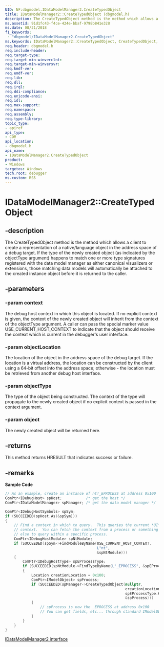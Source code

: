 ```yaml
---
UID: NF:dbgmodel.IDataModelManager2.CreateTypedObject
title: IDataModelManager2::CreateTypedObject (dbgmodel.h)
description: The CreateTypedObject method is the method which allows a client to create a representation of a native/language object in the address space of a debug target. 
ms.assetid: 91d1fc43-f4ce-424e-bbaf-9798b841e328
ms.date: 08/21/2018
f1_keywords:
 - "dbgmodel/IDataModelManager2.CreateTypedObject"
ms.keywords: IDataModelManager2::CreateTypedObject, CreateTypedObject, IDataModelManager2.CreateTypedObject, IDataModelManager2::CreateTypedObject, IDataModelManager2.CreateTypedObject
req.header: dbgmodel.h
req.include-header:
req.target-type:
req.target-min-winverclnt:
req.target-min-winversvr:
req.kmdf-ver:
req.umdf-ver:
req.lib:
req.dll:
req.irql: 
req.ddi-compliance:
req.unicode-ansi:
req.idl:
req.max-support:
req.namespace:
req.assembly:
req.type-library: 
topic_type: 
- apiref
api_type: 
- COM
api_location: 
- dbgmodel.h
api_name: 
- IDataModelManager2.CreateTypedObject
product:
- Windows
targetos: Windows
tech.root: debugger
ms.custom: RS5
---
```


# IDataModelManager2::CreateTypedObject


## -description
The CreateTypedObject method is the method which allows a client to create a representation of a native/language object in the address space of a debug target. If the type of the newly created object (as indicated by the objectType argument) happens to match one or more type signatures registered with the data model manager as either canonical visualizers or extensions, those matching data models will automatically be attached to the created instance object before it is returned to the caller. 

## -parameters

### -param context
The debug host context in which this object is located. If no explicit context is given, the context of the newly created object will inherit from the context of the objectType argument. A caller can pass the special marker value USE_CURRENT_HOST_CONTEXT to indicate that the object should receive the context which is current in the debugger's user interface.

### -param objectLocation
The location of the object in the address space of the debug target. If the location is a virtual address, the location can be constructed by the client using a 64-bit offset into the address space; otherwise - the location must be retrieved from another debug host interface.

### -param objectType
The type of the object being constructed. The context of the type will propagate to the newly created object if no explicit context is passed in the context argument.

### -param object
The newly created object will be returned here.

## -returns
This method returns HRESULT that indicates success or failure.

## -remarks

**Sample Code**

```cpp
// As an example, create an instance of nt!_EPROCESS at address 0x100
ComPtr<IDebugHost> spHost;           /* get the host */
ComPtr<IDataModelManager> spManager; /* get the data model manager */

ComPtr<IDebugHostSymbols> spSym;
if (SUCCEEDED(spHost.As(&spSym)))
{
    // Find a context in which to query.  This queries the current *UI* 
    // context.  You can fetch the context from a process or something 
    // else to query within a specific process.
    ComPtr<IDebugHostModule> spNtModule;
    if (SUCCEEDED(spSym->FindModuleByName(USE_CURRENT_HOST_CONTEXT, 
                                          L"nt", 
                                          &spNtModule)))
    {
        ComPtr<IDebugHostType> spEProcessType;
        if (SUCCEEDED(spNtModule->FindTypeByName(L"_EPROCESS", &spEProcessType)))
        {
            Location creationLocation = 0x100;
            ComPtr<IModelObject> spProcess;
            if (SUCCEEDED(spManager->CreateTypedObject(nullptr, 
                                                       creationLocation,
                                                       spEProcessType.Get(),
                                                       &spProcess)))
            {
                // spProcess is now the _EPROCESS at address 0x100
                // You can get fields, etc... through standard IModelObject methods
            }
        }
    }
}
```


[IDataModelManager2 interface](nn-dbgmodel-idatamodelmanager2.md)
